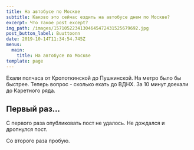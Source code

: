 ```yaml
---
title: На автобусе по Москве
subtitle: Каково это сейчас ездить на автобусе днем по Москве?
excerpt: Что такое post except?
img_path: /images/15710522341304645472431525679692.jpg
post_button_label: Buuttoonn
date: 2019-10-14T11:34:54.745Z
menus:
  main:
    title: На автобусе по Москве
template: page
---
```

Ехали полчаса от Кропоткинской до Пушкинской. На метро было бы быстрее. Теперь вопрос - сколько ехать до ВДНХ. За 10 минут доехали до Каретного ряда.

## Первый раз...

С первого раза опубликовать пост не удалось. Не дождался и дропнулся пост.

Со второго раза пробую.
